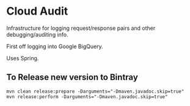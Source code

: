 Cloud Audit
===================

Infrastructure for logging request/response pairs and other debugging/auditing info.

First off logging into Google BigQuery.

Uses Spring.

## To Release new version to Bintray

    mvn clean release:prepare -Darguments="-Dmaven.javadoc.skip=true"
    mvn release:perform -Darguments="-Dmaven.javadoc.skip=true"


